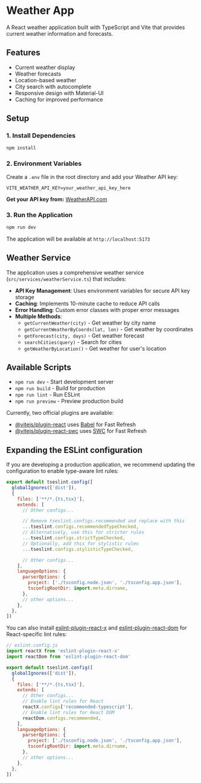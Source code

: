 # Weather App

A React weather application built with TypeScript and Vite that provides current weather information and forecasts.

## Features

- Current weather display
- Weather forecasts
- Location-based weather
- City search with autocomplete
- Responsive design with Material-UI
- Caching for improved performance

## Setup

### 1. Install Dependencies

```bash
npm install
```

### 2. Environment Variables

Create a `.env` file in the root directory and add your Weather API key:

```env
VITE_WEATHER_API_KEY=your_weather_api_key_here
```

**Get your API key from:** [WeatherAPI.com](https://www.weatherapi.com/)

### 3. Run the Application

```bash
npm run dev
```

The application will be available at `http://localhost:5173`

## Weather Service

The application uses a comprehensive weather service (`src/services/weatherService.ts`) that includes:

- **API Key Management**: Uses environment variables for secure API key storage
- **Caching**: Implements 10-minute cache to reduce API calls
- **Error Handling**: Custom error classes with proper error messages
- **Multiple Methods**:
  - `getCurrentWeather(city)` - Get weather by city name
  - `getCurrentWeatherByCoords(lat, lon)` - Get weather by coordinates
  - `getForecast(city, days)` - Get weather forecast
  - `searchCities(query)` - Search for cities
  - `getWeatherByLocation()` - Get weather for user's location

## Available Scripts

- `npm run dev` - Start development server
- `npm run build` - Build for production
- `npm run lint` - Run ESLint
- `npm run preview` - Preview production build

Currently, two official plugins are available:

- [@vitejs/plugin-react](https://github.com/vitejs/vite-plugin-react/blob/main/packages/plugin-react) uses [Babel](https://babeljs.io/) for Fast Refresh
- [@vitejs/plugin-react-swc](https://github.com/vitejs/vite-plugin-react/blob/main/packages/plugin-react-swc) uses [SWC](https://swc.rs/) for Fast Refresh

## Expanding the ESLint configuration

If you are developing a production application, we recommend updating the configuration to enable type-aware lint rules:

```js
export default tseslint.config([
  globalIgnores(['dist']),
  {
    files: ['**/*.{ts,tsx}'],
    extends: [
      // Other configs...

      // Remove tseslint.configs.recommended and replace with this
      ...tseslint.configs.recommendedTypeChecked,
      // Alternatively, use this for stricter rules
      ...tseslint.configs.strictTypeChecked,
      // Optionally, add this for stylistic rules
      ...tseslint.configs.stylisticTypeChecked,

      // Other configs...
    ],
    languageOptions: {
      parserOptions: {
        project: ['./tsconfig.node.json', './tsconfig.app.json'],
        tsconfigRootDir: import.meta.dirname,
      },
      // other options...
    },
  },
])
```

You can also install [eslint-plugin-react-x](https://github.com/Rel1cx/eslint-react/tree/main/packages/plugins/eslint-plugin-react-x) and [eslint-plugin-react-dom](https://github.com/Rel1cx/eslint-react/tree/main/packages/plugins/eslint-plugin-react-dom) for React-specific lint rules:

```js
// eslint.config.js
import reactX from 'eslint-plugin-react-x'
import reactDom from 'eslint-plugin-react-dom'

export default tseslint.config([
  globalIgnores(['dist']),
  {
    files: ['**/*.{ts,tsx}'],
    extends: [
      // Other configs...
      // Enable lint rules for React
      reactX.configs['recommended-typescript'],
      // Enable lint rules for React DOM
      reactDom.configs.recommended,
    ],
    languageOptions: {
      parserOptions: {
        project: ['./tsconfig.node.json', './tsconfig.app.json'],
        tsconfigRootDir: import.meta.dirname,
      },
      // other options...
    },
  },
])
```
